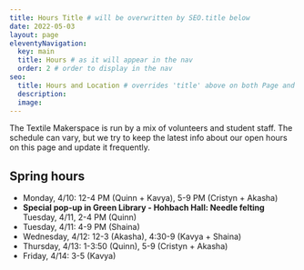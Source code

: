 ```yaml
---
title: Hours Title # will be overwritten by SEO.title below
date: 2022-05-03
layout: page
eleventyNavigation:
  key: main
  title: Hours # as it will appear in the nav
  order: 2 # order to display in the nav
seo:
  title: Hours and Location # overrides 'title' above on both Page and META
  description:
  image:
---
```


The Textile Makerspace is run by a mix of volunteers and student staff. The schedule can vary, but we try to keep the latest info about our open hours on this page and update it frequently.


## Spring hours

* Monday, 4/10: 12-4 PM (Quinn + Kavya), 5-9 PM (Cristyn + Akasha)
* **Special pop-up in Green Library - Hohbach Hall: Needle felting** Tuesday, 4/11, 2-4 PM (Quinn)
* Tuesday, 4/11: 4-9 PM (Shaina)
* Wednesday, 4/12: 12-3 (Akasha), 4:30-9 (Kavya + Shaina)
* Thursday, 4/13: 1-3:50 (Quinn), 5-9 (Cristyn + Akasha)
* Friday, 4/14: 3-5 (Kavya)

